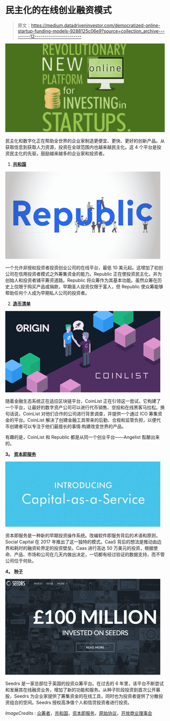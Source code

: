 # 民主化的在线创业融资模式

> 原文：<https://medium.datadriveninvestor.com/democratized-online-startup-funding-models-9288125c06e9?source=collection_archive---------12----------------------->

![](img/fbdbb86496825b3deb249efd7b2faa70.png)

民主化和数字化正在帮助全世界的企业家制造更便宜、更快、更好的创新产品。从获取信息到获取人力资源，投资在全球范围内也越来越民主化。这 4 个平台是投资民主化的先驱，鼓励越来越多的企业家和投资者。

1.  [**共和国**](http://republic.co)

![](img/e63d3f7e2554dd55238feac8a0f5098d.png)

一个允许非授权投资者投资创业公司的在线平台，最低 10 美元起。这增加了初创公司在信用投资者模式之外筹集资金的能力。Republic 正在使投资民主化，并为创始人和投资者铺平筹资道路。Republic 将众筹作为其基本功能。虽然众筹在历史上仅限于购买产品或捐款，早期圣人投资仅限于富人，但 Republic 使众筹能够帮助任何个人成为早期私人公司的投资者。

2. [**造币清单**](https://coinlist.co/)

![](img/77f5ad7cb9e8ae1c24e5a37979fbfb7c.png)

随着金融生态系统正在适应区块链平台，CoinList 正在引领这一尝试，它构建了一个平台，让最好的数字资产公司可以进行代币销售、空投和在线黑客马拉松。换句话说，CoinList 对他们合作的公司进行背景调查，并提供一个通过 ICO 筹集资金的平台。CoinList 解决了创建金融工具带来的后勤、合规和监管负担，以便代币创建者可以专注于他们最擅长的事情:构建改变世界的产品。

有趣的是，CoinList 和 Republic 都是从同一个创业平台——Angelist 酝酿出来的。

**3。** [**资本即服务**](https://caas.socialcapital.com/)

![](img/08dd87cf02d49a8fe1db6546352c06ef.png)

资本即服务是一种新的早期投资操作系统。改编软件即服务背后的术语和原则，Social Capital 在 2017 年推出了这一独特的模式。CaaS 背后的想法是推动由边界和耗时的融资轮界定的投资壁垒。Caas 进行高达 50 万美元的投资，根据使命、产品、市场和公司在几天内做出决定，一切都有经过验证的数据支持，而不管公司位于何处。

**4。** [**种子**](https://www.seedrs.com/)

![](img/6f79476c8cb2a1ddea871b738fbd6ccf.png)

Seedrs 是一家总部位于英国的投资众筹平台。在过去的 6 年里，该平台不断尝试和发展其在线融资业务，增加了新的功能和服务。从种子阶段投资到首次公开募股，Seedrs 为企业家提供了筹集资金的在线工具，同时也为投资者提供了分散投资组合的空间。Seedrs 授权高净值个人和信贷投资者进行投资。

*ImageCredits* : [众筹者](https://www.crowdfundinsider.com/2014/06/41579-seedrs-now-allows-investors-hold-shares-outside-nominee-structure/)，[共和国](https://republic.co/about)，[资本即服务](https://medium.com/social-capital/capital-as-a-service-a-new-operating-system-for-early-stage-investing-6d001416c0df)，[原始协议](https://medium.com/originprotocol/investment-period-has-started-for-origins-coinlist-round-2b9683197c29)，[开放商业理事会](https://www.openbusinesscouncil.org/the-uk-top-equity-crowdfunding-platform-seedrs-hits-100-million-invested-in-early-stage-and-growth-businesses/)